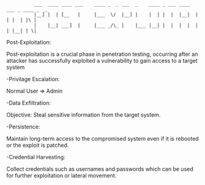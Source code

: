               ___  ____ ____ ___    ____ _  _ ___  _    ____ _ ___ ____ ___ _ ____ _  _ 
              |__] |  | [__   |     |___  \/  |__] |    |  | |  |  |__|  |  | |  | |\ | 
              |    |__| ___]  |     |___ _/\_ |    |___ |__| |  |  |  |  |  | |__| | \|


Post-Exploitation: 

Post-exploitation is a crucial phase in penetration testing, occurring after an attacker has successfully exploited a vulnerability to gain access to a target system

-Privilage Escalation: 
  
  Normal User => Admin 

-Data Exfiltration:

Objective: Steal sensitive information from the target system.


-Persistence: 

Maintain long-term access to the compromised system even if it is rebooted or the exploit is patched.


-Credential Harvesting:

Collect credentials such as usernames and passwords which can be used for further exploitation or lateral movement.
              
